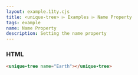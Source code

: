 ```yaml
---
layout: example.11ty.cjs
title: <unique-tree> ⌲ Examples ⌲ Name Property
tags: example
name: Name Property
description: Setting the name property
---
```


<unique-tree name="Earth"></unique-tree>

<h3>HTML</h3>

```html
<unique-tree name="Earth"></unique-tree>
```

